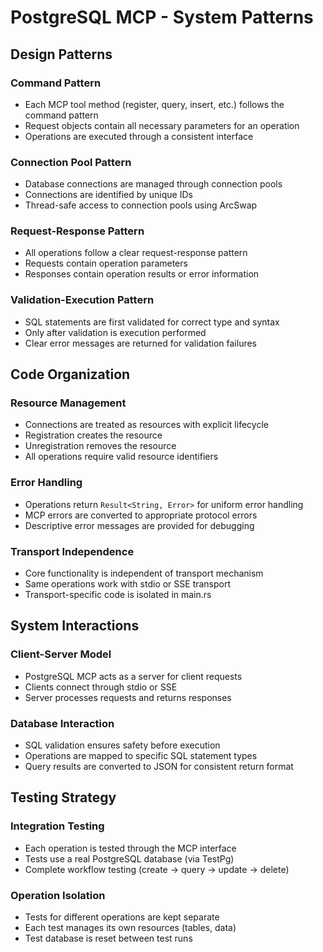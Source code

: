 # PostgreSQL MCP - System Patterns

## Design Patterns

### Command Pattern
- Each MCP tool method (register, query, insert, etc.) follows the command pattern
- Request objects contain all necessary parameters for an operation
- Operations are executed through a consistent interface

### Connection Pool Pattern
- Database connections are managed through connection pools
- Connections are identified by unique IDs
- Thread-safe access to connection pools using ArcSwap

### Request-Response Pattern
- All operations follow a clear request-response pattern
- Requests contain operation parameters
- Responses contain operation results or error information

### Validation-Execution Pattern
- SQL statements are first validated for correct type and syntax
- Only after validation is execution performed
- Clear error messages are returned for validation failures

## Code Organization

### Resource Management
- Connections are treated as resources with explicit lifecycle
- Registration creates the resource
- Unregistration removes the resource
- All operations require valid resource identifiers

### Error Handling
- Operations return `Result<String, Error>` for uniform error handling
- MCP errors are converted to appropriate protocol errors
- Descriptive error messages are provided for debugging

### Transport Independence
- Core functionality is independent of transport mechanism
- Same operations work with stdio or SSE transport
- Transport-specific code is isolated in main.rs

## System Interactions

### Client-Server Model
- PostgreSQL MCP acts as a server for client requests
- Clients connect through stdio or SSE
- Server processes requests and returns responses

### Database Interaction
- SQL validation ensures safety before execution
- Operations are mapped to specific SQL statement types
- Query results are converted to JSON for consistent return format

## Testing Strategy

### Integration Testing
- Each operation is tested through the MCP interface
- Tests use a real PostgreSQL database (via TestPg)
- Complete workflow testing (create → query → update → delete)

### Operation Isolation
- Tests for different operations are kept separate
- Each test manages its own resources (tables, data)
- Test database is reset between test runs
